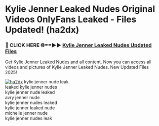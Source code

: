 # Kylie Jenner Leaked Nudes Original Videos 0nlyFans Leaked - Files Updated! (ha2dx)

<h3>🔴 CLICK HERE 🌐==►► <a href="https://tinyurl.com/52m3yx9h" rel="nofollow">Kylie Jenner Leaked Nudes Updated Files</a></h3>

Get Kylie Jenner Leaked Nudes and all content. Now you can access all videos and pictures of Kylie Jenner Leaked Nudes. New Updated Files 2025!

[![ha2dx](https://i.imgur.com/TnHtlc8.gif)](https://tinyurl.com/52m3yx9h)
kylie jenner nude leak<br>
leaked kylie jenner nudes<br>
kylie jenner nude leaked<br>
avry jenner nude<br>
kylie jenner nudes leaked<br>
kylie jenner leaked nude<br>
michelle jenner nude<br>
kylie jenner nudes leak